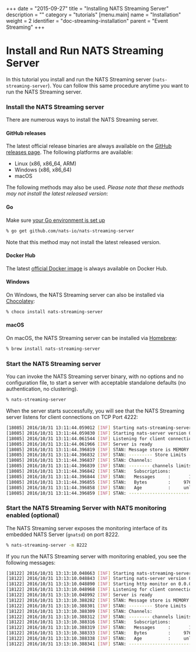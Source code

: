 +++
date = "2015-09-27"
title = "Installing NATS Streaming Server"
description = ""
category = "tutorials"
[menu.main]
  name = "Installation"
  weight = 2
  identifier = "doc-streaming-installation"
  parent = "Event Streaming"
+++

# Install and Run NATS Streaming Server

In this tutorial you install and run the NATS Streaming server (`nats-streaming-server`). 
You can follow this same procedure anytime you want to run the NATS Streaming server.

### Install the NATS Streaming server

There are numerous ways to install the NATS Streaming server.

#### GitHub releases

The latest official release binaries are always available on the [GitHub releases page](https://github.com/nats-io/nats-streaming-server/releases). 
The following platforms are available:

- Linux (x86, x86_64, ARM)
- Windows (x86, x86_64)
- macOS

The following methods may also be used. _Please note that these methods may not install the latest released version_:

#### Go

Make sure [your Go environment is set up](/documentation/tutorials/go-install/)

```bash
% go get github.com/nats-io/nats-streaming-server
```

Note that this method may not install the latest released version.

#### Docker Hub

The latest [official Docker image](https://hub.docker.com/_/nats-streaming/) is always available on Docker Hub.

#### Windows

On Windows, the NATS Streaming server can also be installed via [Chocolatey](https://chocolatey.org/packages/nats-streaming-server):

```bash
% choco install nats-streaming-server
```

#### macOS

On macOS, the NATS Streaming server can be installed via [Homebrew](http://brewformulas.org/NatsStreamingServer):

```bash
% brew install nats-streaming-server
```

### Start the NATS Streaming server

You can invoke the NATS Streaming server binary, with no options and no configuration file, to start a server with acceptable standalone defaults (no authentication, no clustering).

```bash
% nats-streaming-server
```

When the server starts successfully, you will see that the NATS Streaming server listens for client connections on TCP Port 4222:

```bash
[18085] 2016/10/31 13:11:44.059012 [INF] Starting nats-streaming-server[test-cluster] version 0.3.1
[18085] 2016/10/31 13:11:44.059830 [INF] Starting nats-server version 0.9.4
[18085] 2016/10/31 13:11:44.061544 [INF] Listening for client connections on 0.0.0.0:4222
[18085] 2016/10/31 13:11:44.061966 [INF] Server is ready
[18085] 2016/10/31 13:11:44.396819 [INF] STAN: Message store is MEMORY
[18085] 2016/10/31 13:11:44.396832 [INF] STAN: --------- Store Limits ---------
[18085] 2016/10/31 13:11:44.396837 [INF] STAN: Channels:                  100 *
[18085] 2016/10/31 13:11:44.396839 [INF] STAN: -------- channels limits -------
[18085] 2016/10/31 13:11:44.396842 [INF] STAN:   Subscriptions:          1000 *
[18085] 2016/10/31 13:11:44.396844 [INF] STAN:   Messages     :       1000000 *
[18085] 2016/10/31 13:11:44.396855 [INF] STAN:   Bytes        :     976.56 MB *
[18085] 2016/10/31 13:11:44.396858 [INF] STAN:   Age          :     unlimited *
[18085] 2016/10/31 13:11:44.396859 [INF] STAN: --------------------------------
```

### Start the NATS Streaming Server with NATS monitoring enabled (optional)

The NATS Streaming server exposes the monitoring interface of its embedded NATS Server (`gnatsd`) on port 8222.

```bash
% nats-streaming-server -m 8222
```

If you run the NATS Streaming server with monitoring enabled, you see the following messages:

```bash
[18122] 2016/10/31 13:13:10.048663 [INF] Starting nats-streaming-server[test-cluster] version 0.3.1
[18122] 2016/10/31 13:13:10.048843 [INF] Starting nats-server version 0.9.4
[18122] 2016/10/31 13:13:10.048890 [INF] Starting http monitor on 0.0.0.0:8222
[18122] 2016/10/31 13:13:10.048968 [INF] Listening for client connections on 0.0.0.0:4222
[18122] 2016/10/31 13:13:10.048992 [INF] Server is ready
[18122] 2016/10/31 13:13:10.388282 [INF] STAN: Message store is MEMORY
[18122] 2016/10/31 13:13:10.388301 [INF] STAN: --------- Store Limits ---------
[18122] 2016/10/31 13:13:10.388309 [INF] STAN: Channels:                  100 *
[18122] 2016/10/31 13:13:10.388312 [INF] STAN: -------- channels limits -------
[18122] 2016/10/31 13:13:10.388316 [INF] STAN:   Subscriptions:          1000 *
[18122] 2016/10/31 13:13:10.388319 [INF] STAN:   Messages     :       1000000 *
[18122] 2016/10/31 13:13:10.388333 [INF] STAN:   Bytes        :     976.56 MB *
[18122] 2016/10/31 13:13:10.388338 [INF] STAN:   Age          :     unlimited *
[18122] 2016/10/31 13:13:10.388341 [INF] STAN: --------------------------------
```
